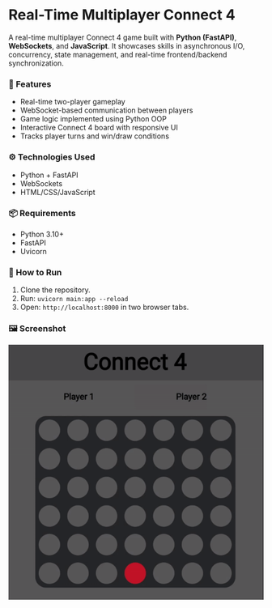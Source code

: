 # Real-Time Multiplayer Connect 4

A real-time multiplayer Connect 4 game built with **Python (FastAPI)**, **WebSockets**, and **JavaScript**. It showcases skills in asynchronous I/O, concurrency, state management, and real-time frontend/backend synchronization.

### 🚀 Features
- Real-time two-player gameplay
- WebSocket-based communication between players
- Game logic implemented using Python OOP
- Interactive Connect 4 board with responsive UI
- Tracks player turns and win/draw conditions

### ⚙️ Technologies Used
- Python + FastAPI
- WebSockets
- HTML/CSS/JavaScript

### 📦 Requirements
- Python 3.10+
- FastAPI
- Uvicorn

### 🔧 How to Run
1. Clone the repository.
2. Run: `uvicorn main:app --reload`
3. Open: `http://localhost:8000` in two browser tabs.

### 🖼️ Screenshot
![Demo](./screenshots/demo.gif)